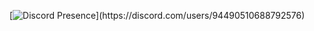 [![Discord Presence](https://lanyard-profile-readme.vercel.app/api/94490510688792576?theme=light&bg=809ecf&animated=true&hideDiscrim=true&borderRadius=30px&idleMessage=Probably%20doing%20something%20else...)](https://discord.com/users/94490510688792576)
